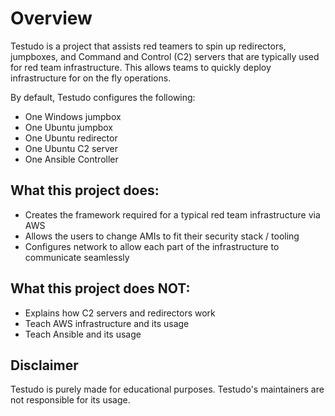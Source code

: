# Overview

Testudo is a project that assists red teamers to spin up redirectors, jumpboxes, and Command and Control (C2) servers that are typically used for red team infrastructure. This allows teams to quickly deploy infrastructure for on the fly operations.

By default, Testudo configures the following:

* One Windows jumpbox
* One Ubuntu jumpbox
* One Ubuntu redirector
* One Ubuntu C2 server
* One Ansible Controller

## What this project does:

* Creates the framework required for a typical red team infrastructure via AWS
* Allows the users to change AMIs to fit their security stack / tooling
* Configures network to allow each part of the infrastructure to communicate seamlessly

## What this project does NOT:

* Explains how C2 servers and redirectors work
* Teach AWS infrastructure and its usage
* Teach Ansible and its usage

## Disclaimer

Testudo is purely made for educational purposes. Testudo's maintainers are not responsible for its usage.
